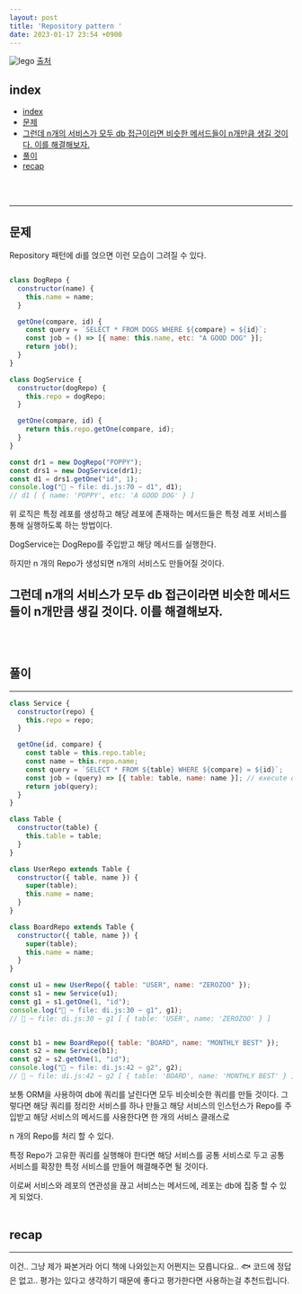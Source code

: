 ```yaml
---
layout: post
title: 'Repository pattern '
date: 2023-01-17 23:54 +0900
---
```

<img src="https://images.unsplash.com/photo-1587654780291-39c9404d746b?ixlib=rb-4.0.3&ixid=MnwxMjA3fDB8MHxwaG90by1wYWdlfHx8fGVufDB8fHx8&auto=format&fit=crop&w=1770&q=80" alt="lego">
<a href="https://images.unsplash.com/photo-1587654780291-39c9404d746b?ixlib=rb-4.0.3&ixid=MnwxMjA3fDB8MHxwaG90by1wYWdlfHx8fGVufDB8fHx8&auto=format&fit=crop&w=1770&q=80]">출처</a>

<!--break-->
## index 
- [index](#index)
- [문제](#문제)
- [그런데 n개의 서비스가 모두 db 접근이라면 비슷한 메서드들이 n개만큼 생길 것이다. 이를 해결해보자.](#그런데-n개의-서비스가-모두-db-접근이라면-비슷한-메서드들이-n개만큼-생길-것이다-이를-해결해보자)
- [풀이](#풀이)
- [recap](#recap)

<br>
<br>

--- 
## 문제 

Repository 패턴에 di를 얹으면 이런 모습이 그려질 수 있다.

```js

class DogRepo {
  constructor(name) {
    this.name = name;
  }

  getOne(compare, id) {
    const query = `SELECT * FROM DOGS WHERE ${compare} = ${id}`;
    const job = () => [{ name: this.name, etc: "A GOOD DOG" }];
    return job();
  }
}

class DogService {
  constructor(dogRepo) {
    this.repo = dogRepo;
  }

  getOne(compare, id) {
    return this.repo.getOne(compare, id);
  }
}

const dr1 = new DogRepo("POPPY");
const drs1 = new DogService(dr1);
const d1 = drs1.getOne("id", 1);
console.log("🚀 ~ file: di.js:70 ~ d1", d1);
// d1 [ { name: 'POPPY', etc: 'A GOOD DOG' } ]
```

위 로직은 특정 레포를 생성하고 해당 레포에 존재하는 메서드들은 특정 레포 서비스를 통해 실행하도록 하는 방법이다.

DogService는 DogRepo를 주입받고 해당 메서드를 실행한다.

하지만 n 개의 Repo가 생성되면 n개의 서비스도 만들어질 것이다.

그런데 n개의 서비스가 모두 db 접근이라면 비슷한 메서드들이 n개만큼 생길 것이다. 이를 해결해보자.
--- 
<br>
<br>

## 풀이 
--- 
```js
class Service {
  constructor(repo) {
    this.repo = repo;
  }

  getOne(id, compare) {
    const table = this.repo.table;
    const name = this.repo.name;
    const query = `SELECT * FROM ${table} WHERE ${compare} = ${id}`;
    const job = (query) => [{ table: table, name: name }]; // execute query using lib like mysql2...
    return job(query);
  }
}

class Table {
  constructor(table) {
    this.table = table;
  }
}

class UserRepo extends Table {
  constructor({ table, name }) {
    super(table);
    this.name = name;
  }
}

class BoardRepo extends Table {
  constructor({ table, name }) {
    super(table);
    this.name = name;
  }
}

const u1 = new UserRepo({ table: "USER", name: "ZEROZOO" });
const s1 = new Service(u1);
const g1 = s1.getOne(1, "id");
console.log("🚀 ~ file: di.js:30 ~ g1", g1);
// 🚀 ~ file: di.js:30 ~ g1 [ { table: 'USER', name: 'ZEROZOO' } ]


const b1 = new BoardRepo({ table: "BOARD", name: "MONTHLY BEST" });
const s2 = new Service(b1);
const g2 = s2.getOne(1, "id");
console.log("🚀 ~ file: di.js:42 ~ g2", g2);
// 🚀 ~ file: di.js:42 ~ g2 [ { table: 'BOARD', name: 'MONTHLY BEST' } ]
```

보통 ORM을 사용하여 db에 쿼리를 날린다면 모두 비슷비슷한 쿼리를 만들 것이다. 그렇다면 해당 쿼리를 정리한 서비스를 하나 만들고 해당 서비스의 인스턴스가 Repo를 주입받고
해당 서비스의 메서드를 사용한다면 한 개의 서비스 클래스로 

n 개의 Repo를 처리 할 수 있다.

특정 Repo가 고유한 쿼리를 실행해야 한다면 해당 서비스를 공통 서비스로 두고 공통 서비스를 확장한 특정 서비스를 만들어 해결해주면 될 것이다.

이로써 서비스와 레포의 연관성을 끊고 서비스는 메서드에, 
레포는 db에 집중 할 수 있게 되었다.
<br>
<br>

## recap 
--- 
이건.. 그냥 제가 짜본거라 어디 책에 나와있는지 어쩐지는
모릅니다요.. 🐟 코드에 정답은 없고.. 평가는 있다고 생각하기 때문에 좋다고 평가한다면 사용하는걸 추천드립니다.
<br>
<br>
